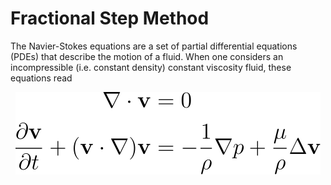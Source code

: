 # Fractional Step Method

<div style="text-align: justified">



The Navier-Stokes equations are a set of partial differential equations (PDEs) that describe the motion of a fluid. When one considers an incompressible (i.e. constant density) constant viscosity fluid, these equations read

<p align="center">
  <img src="./mdimages/nseqs.svg">
</p>



 </div>

